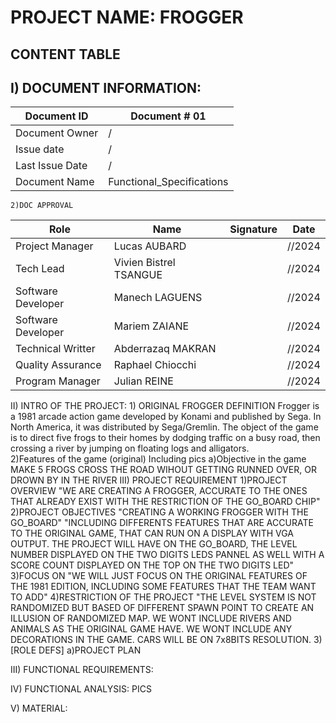 # PROJECT NAME: FROGGER

## CONTENT TABLE 

## I) DOCUMENT INFORMATION:
| Document ID | Document # 01 |
|---|---|
| Document Owner | / |
| Issue date | / |
| Last Issue Date | / |
| Document Name | Functional_Specifications|
    2)DOC APPROVAL
| Role | Name | Signature | Date |
|---|---|---|---|
| Project Manager | Lucas AUBARD |  | //2024 |
| Tech Lead | Vivien Bistrel TSANGUE |  | //2024 |
| Software Developer | Manech LAGUENS |  | //2024 |
| Software Developer | Mariem ZAIANE | | //2024 |
| Technical Writter | Abderrazaq MAKRAN |  | //2024 |
| Quality Assurance | Raphael Chiocchi ||//2024 |
| Program Manager | Julian REINE ||//2024 |

II) INTRO OF THE PROJECT:
    1) ORIGINAL FROGGER DEFINITION
        Frogger is a 1981 arcade action game developed by Konami and published by Sega. In North America, it was distributed by Sega/Gremlin. The object of the game is to direct five frogs to their homes by dodging traffic on a busy road, then crossing a river by jumping on floating logs and alligators.        
    2)Features of the game (original) Including pics
        a)Objective in the game
        MAKE 5 FROGS CROSS THE ROAD WIHOUT GETTING RUNNED OVER, OR DROWN BY IN THE RIVER
III) PROJECT REQUIREMENT 
        1)PROJECT OVERVIEW
            "WE ARE CREATING A FROGGER, ACCURATE TO THE ONES THAT ALREADY EXIST WITH THE RESTRICTION OF THE GO_BOARD CHIP"
        2)PROJECT OBJECTIVES
            "CREATING A WORKING FROGGER WITH THE GO_BOARD" "INCLUDING DIFFERENTS FEATURES THAT ARE ACCURATE TO THE ORIGINAL GAME, THAT CAN RUN ON A DISPLAY WITH VGA OUTPUT. THE PROJECT WILL HAVE ON THE GO_BOARD, THE LEVEL NUMBER DISPLAYED ON THE TWO DIGITS LEDS PANNEL AS WELL WITH A SCORE COUNT DISPLAYED ON THE TOP ON THE TWO DIGITS LED"
        3)FOCUS ON
            "WE WILL JUST FOCUS ON THE ORIGINAL FEATURES OF THE 1981 EDITION, INCLUDING SOME FEATURES THAT THE TEAM WANT TO ADD"
        4)RESTRICTION OF THE PROJECT
            "THE LEVEL SYSTEM IS NOT RANDOMIZED BUT BASED OF DIFFERENT SPAWN POINT TO CREATE AN ILLUSION OF RANDOMIZED MAP. WE WONT INCLUDE RIVERS AND ANIMALS AS THE ORIGINAL GAME HAVE. WE WONT INCLUDE ANY DECORATIONS IN THE GAME. CARS WILL BE ON 7x8BITS RESOLUTION.
        3)[ROLE DEFS]
            a)PROJECT PLAN

III) FUNCTIONAL REQUIREMENTS:
    

IV) FUNCTIONAL ANALYSIS:
 PICS


V) MATERIAL:
